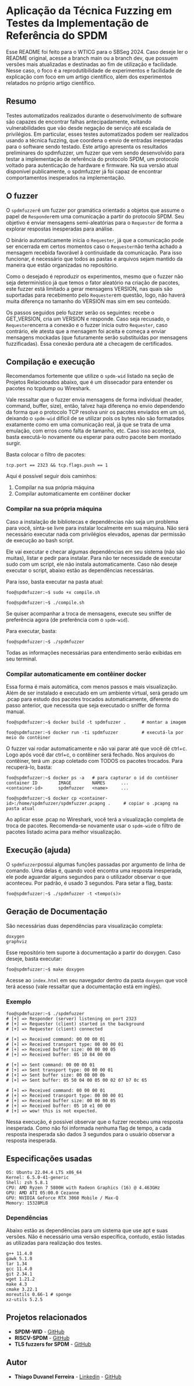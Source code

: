 # Aplicação da Técnica Fuzzing em Testes da Implementação de Referência do SPDM

Esse README foi feito para o WTICG para o SBSeg 2024. Caso deseje ler o README original, acesse a branch main ou a branch dev, que possuem versões mais atualizadas e destinadas ao fim de utilização e facilidade. Nesse caso, o foco é a reprodutibilidade de experimentos e facilidade de explicação com foco em um artigo científico, além dos experimentos relatados no próprio artigo científico.

## Resumo
Testes automatizados realizados durante o desenvolvimento de software são capazes de encontrar falhas antecipadamente, evitando vulnerabilidades que vão desde negação de serviço até escalada de privilégios. Em particular, esses testes automatizados podem ser realizados usando a técnica fuzzing, que coordena o envio de entradas inesperadas para o software sendo testado. Este artigo apresenta os resultados preliminares do spdmfuzzer, um fuzzer que vem sendo desenvolvido para testar a implementação de referência do protocolo SPDM, um protocolo voltado para autenticação de hardware e firmware. Na sua versão atual disponível publicamente, o spdmfuzzer já foi capaz de encontrar comportamentos inesperados na implementação.

## O fuzzer

O ``spdmfuzzer``é um fuzzer por gramática orientado a objetos que assume o papel de ``Responder``em uma comunicação a partir do protocolo SPDM. Seu objetivo é enviar mensagens semi-aleatórias para o ``Requester`` de forma a explorar respostas inesperadas para análise.

O binário automaticamente inicia o ``Requester``, já que a comunicação pode ser encerrada em certos momentos caso o ``Requester``não tenha achado a mensagem recebida favorável à continuidade da comunicação. Para isso funcionar, é necessário que todos as pastas e arquivos sejam mantido da maneira que estão organizadas no repositório.

Como o desejado é reproduzir os experimentos, mesmo que o fuzzer não seja determinístico já que temos o fator aleatório na criação de pacotes, este fuzzer está limitado a gerar mensagens VERSION, nas quais são suportadas para recebimento pelo ``Requester``em questão, logo, não haverá muita diferença no tamanho do VERSION mas sim em seu conteúdo.

Os passos seguidos pelo fuzzer serão os seguintes: recebe o GET_VERSION, cria um VERSION e responde. Caso seja recusado, o ``Requester``encerra a conexão e o fuzzer inicia outro ``Requester``, caso contrário, ele atesta que a mensagem foi aceita e começa a enviar mensagens mockadas (que futuramente serão substituídas por mensagens fuzzificadas). Essa conexão perdura até a checagem de certificados.

## Compilação e execução

Recomendamos fortemente que utilize o ``spdm-wid`` listado na seção de Projetos Relacionados abaixo, que é um dissecador para entender os pacotes no tcpdump ou Wireshark.

Vale ressaltar que o fuzzer envia mensagens de forma individual (header, command, buffer, size), então, talvez haja diferença no envio dependendo da forma que o protocolo TCP resolva unir os pacotes enviados em um só, deixando o ``spdm-wid`` difícil de se utilizar pois os bytes não são formatados exatamente como em uma comunicação real, já que se trata de uma emulação, com erros como falta de tamanho, etc. Caso isso aconteça, basta executá-lo novamente ou esperar para outro pacote bem montado surgir.

Basta colocar o filtro de pacotes:
```
tcp.port == 2323 && tcp.flags.push == 1
```

Aqui é possível seguir dois caminhos:
1. Compilar na sua própria máquina
2. Compilar automaticamente em contêiner docker

### Compilar na sua própria máquina

Caso a instalação de bibliotecas e dependências não seja um problema para você, sinta-se livre para instalar localmente em sua máquina. Não será necessário executar nada com privilégios elevados, apenas dar permissão de execução ao bash script.

Ele vai executar e checar algumas dependências em seu sistema (não são muitas), listar e pedir para instalar. Para não ter necessidade de executar sudo com um script, ele não instala automaticamente. Caso não deseje executar o script, abaixo estão as dependências necessárias.

Para isso, basta executar na pasta atual:
```console
foo@spdmfuzzer:~$ sudo +x compile.sh

foo@spdmfuzzer:~$ ./compile.sh
```
Se quiser acompanhar a troca de mensagens, execute seu sniffer de preferência agora (de preferência com o ``spdm-wid``).

Para executar, basta:
```console
foo@spdmfuzzer:~$ ./spdmfuzzer
```

Todas as informações necessárias para entendimento serão exibidas em seu terminal.

### Compilar automaticamente em contêiner docker

Essa forma é mais automática, com menos passos e mais visualização. Além de ser instalado e executado em um ambiente virtual, será gerado um .pcap para estudo dos pacotes trocados automaticamente, diferente do passo anterior, que necessita que seja executado o sniffer de forma manual.

```console
foo@spdmfuzzer:~$ docker build -t spdmfuzzer .      # montar a imagem

foo@spdmfuzzer:~$ docker run -ti spdmfuzzer         # executá-la por meio do contêiner
```

O fuzzer vai rodar automaticamente e não vai parar até que você dê ctrl+c. Logo após você dar ctrl+c, o contêiner será fechado. Nos arquivos do contêiner, terá um .pcap coletado com TODOS os pacotes trocados. Para recuperá-lo, basta:

```console
foo@spdmfuzzer:~$ docker ps -a   # para capturar o id do contêiner
container ID        IMAGE        NAMES      ...
<container-id>      spdmfuzzer   <name>     ...

foo@spdmfuzzer:~$ docker cp <container-id>:/home/spdmfuzzer/spdmfuzzer.pcapng .     # copiar o .pcapng na pasta atual
```
Ao aplicar esse .pcap no Wireshark, você terá a visualização completa de troca de pacotes. Recomenda-se novamente usar o ``spdm-wid``e o filtro de pacotes listado acima para melhor visualização.

## Execução (ajuda)

O ``spdmfuzzer``possui algumas funções passadas por argumento de linha de comando. Uma delas é, quando você encontra uma resposta inesperada, ele pode aguardar alguns segundos para o utilizador observar o que aconteceu. Por padrão, é usado 3 segundos. Para setar a flag, basta:

```console
foo@spdmfuzzer:~$ ./spdmfuzzer -t <tempo(s)>
```

## Geração de Documentação
São necessárias duas dependências para visualização completa:
```console
doxygen
graphviz
```

Esse repositório tem suporte à documentação a partir do doxygen. Caso deseje, basta executar:
```console
foo@spdmfuzzer:~$ make doxygen
```

Acesse ao ``index.html`` em seu navegador dentro da pasta ``doxygen`` que você terá acesso (vale ressaltar que a documentação está em inglẽs).

### Exemplo

```console
foo@spdmfuzzer:~$ ./spdmfuzzer
# [+] => Responder (server) listening on port 2323
# [+] => Requester (client) started in the background
# [+] => Requester (client) connected

# [+] => Received command: 00 00 00 01 
# [+] => Received transport type: 00 00 00 01 
# [+] => Received buffer size: 00 00 00 05 
# [+] => Received buffer: 05 10 84 00 00 

# [+] => Sent command: 00 00 00 01 
# [+] => Sent transport type: 00 00 00 01 
# [+] => Sent buffer size: 00 00 00 0b 
# [+] => Sent buffer: 05 50 04 00 05 00 02 07 b7 0c 65 

# [+] => Received command: 00 00 00 01 
# [+] => Received transport type: 00 00 00 01 
# [+] => Received buffer size: 00 00 00 05 
# [+] => Received buffer: 05 10 e1 00 00 
# [+] => wow! this is not expected.
```

Nessa execução, é possível observar que o fuzzer recebeu uma resposta inesperada. Como não foi informada nenhuma flag de tempo, a cada resposta inesperada são dados 3 segundos para o usuário observar a resposta inesperada.

## Especificações usadas

```console
OS: Ubuntu 22.04.4 LTS x86_64
Kernel: 6.5.0-41-generic
Shell: zsh 5.8.1
CPU: AMD Ryzen 7 5800H with Radeon Graphics (16) @ 4.463GHz 
GPU: AMD ATI 05:00.0 Cezanne 
GPU: NVIDIA GeForce RTX 3060 Mobile / Max-Q 
Memory: 15328MiB 
```

### Dependências
Abaixo estão as dependências para um sistema que use apt e suas versões. Não é necessário uma versão específica, contudo, estão listadas as utilizadas para realização dos testes.
```
g++ 11.4.0
gawk 5.1.0
tar 1.34
gcc 11.4.0
git 2.34.1
wget 1.21.2
make 4.3
cmake 3.22.1
moreutils 0.66-1 # sponge
xz-utils 5.2.5
```

## Projetos relacionados
* **SPDM-WID** - [GitHub](https://github.com/th-duvanel/spdm-wid)
* **RISCV-SPDM** - [GitHub](https://github.com/th-duvanel/riscv-spdm)
* **TLS fuzzers for SPDM** - [GitHub](https://github.com/th-duvanel/fuzzer-tests)

## Autor

* **Thiago Duvanel Ferreira** - [Linkedin](https://www.linkedin.com/in/thiago-duvanel-ferreira-142028244/) - [GitHub](https://github.com/th-duvanel)
